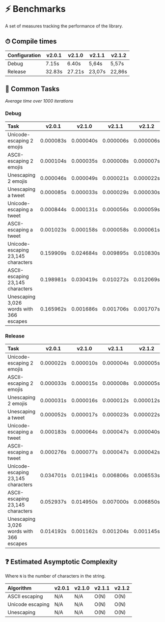 # ⚡ Benchmarks

A set of measures tracking the performance of the library.

## ⏱ Compile times

| Configuration | v2.0.1 | v2.1.0 | v2.1.1 | v2.1.2 |
|:---|---|---|---|---|
| Debug | 7.15s | 6.40s | 5,64s | 5,57s |
| Release | 32.83s | 27.21s | 23,07s | 22,86s |

## 🤖 Common Tasks

*Average time over 1000 iterations*

### Debug

| Task | v2.0.1 | v2.1.0 | v2.1.1 | v2.1.2 |
|:---|---|---|---|---|
| Unicode-escaping 2 emojis | 0.000083s | 0.000040s | 0.000006s | 0.000006s |
| ASCII-escaping 2 emojis | 0.000104s | 0.000035s | 0.000008s | 0.000007s |
| Unescaping 2 emojis | 0.000046s | 0.000049s | 0.000021s | 0.000022s |
| Unescaping a tweet | 0.000085s | 0.000033s | 0.000029s | 0.000030s |
| Unicode-escaping a tweet | 0.000844s | 0.000131s | 0.000056s | 0.000059s |
| ASCII-escaping a tweet | 0.001023s | 0.000158s | 0.000058s | 0.000061s |
| Unicode-escaping 23,145 characters | 0.159909s | 0.024684s | 0.009895s | 0.010830s |
| ASCII-escaping 23,145 characters | 0.198981s | 0.030419s | 0.010272s | 0.012069s |
| Unescaping 3,026 words with 366 escapes | 0.165962s | 0.001686s | 0.001706s | 0.001707s |

### Release

| Task | v2.0.1 | v2.1.0 | v2.1.1 | v2.1.2 |
|:---|---|---|---|---|
| Unicode-escaping 2 emojis | 0.000022s | 0.000010s | 0.000004s | 0.000005s |
| ASCII-escaping 2 emojis | 0.000033s | 0.000015s | 0.000008s | 0.000005s |
| Unescaping 2 emojis | 0.000031s | 0.000016s | 0.000012s | 0.000012s |
| Unescaping a tweet | 0.000052s | 0.000017s | 0.000023s | 0.000022s |
| Unicode-escaping a tweet | 0.000183s | 0.000064s | 0.000047s | 0.000040s |
| ASCII-escaping a tweet | 0.000276s | 0.000077s | 0.000047s | 0.000042s |
| Unicode-escaping 23,145 characters | 0.034701s | 0.011941s | 0.006806s | 0.006553s |
| ASCII-escaping 23,145 characters | 0.052937s | 0.014950s | 0.007000s | 0.006850s |
| Unescaping 3,026 words with 366 escapes | 0.014192s | 0.001162s | 0.001204s | 0.001145s |

## ❓ Estimated Asymptotic Complexity

Where `N` is the number of characters in the string.

| Algorithm | v2.0.1 | v2.1.0 | v2.1.1 | v2.1.2 |
|:---|---|---|---|---|
| ASCII escaping | N/A | N/A | O(N) | O(N) |
| Unicode escaping | N/A | N/A | O(N) | O(N) |
| Unescaping | N/A | N/A | O(N) | O(N) |